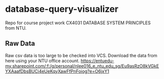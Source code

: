 # database-query-visualizer

Repo for course project work CX4031 DATABASE SYSTEM PRINCIPLES from NTU.

## Raw Data

Raw csv data is too large to be checked into VCS. Download the data from here using your NTU office account. https://entuedu-my.sharepoint.com/:f:/g/personal/nlee016_e_ntu_edu_sg/Eu9asRzO8kVGkEYXAaafDbsBUCi4eUeKqyXawFfPnFoiog?e=O6jxY1
